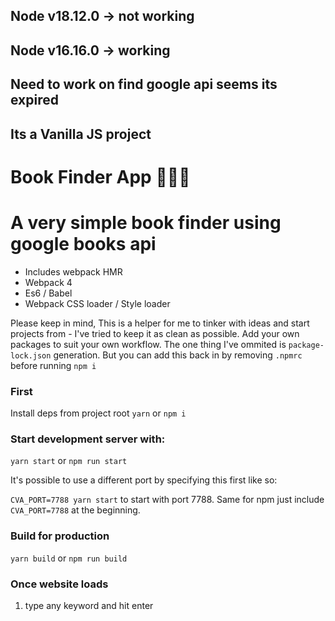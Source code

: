 ## Node v18.12.0 -> not working 
## Node v16.16.0 -> working 
## Need to work on find google api seems its expired


## Its a Vanilla JS project


# Book Finder App 🌴🌴🌴
# A very simple book finder using google books api

- Includes webpack HMR
- Webpack 4
- Es6 / Babel
- Webpack CSS loader / Style loader

Please keep in mind, This is a helper for me to tinker with ideas and start projects from - I've tried to keep it as clean as possible. Add your own packages to suit your own workflow. The one thing I've ommited is `package-lock.json` generation. But you can add this back in by removing `.npmrc` before running `npm i`

### First

Install deps from project root `yarn` or `npm i`

### Start development server with:

`yarn start` or `npm run start`

It's possible to use a different port by specifying this first like so: 

`CVA_PORT=7788 yarn start` to start with port 7788. Same for npm just include `CVA_PORT=7788` at the beginning.

### Build for production

`yarn build` or `npm run build`

### Once website loads
1) type any keyword and hit enter

